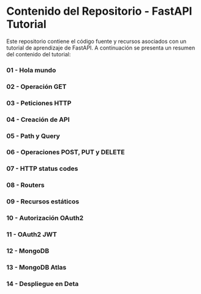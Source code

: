 # Contenido del Repositorio - FastAPI Tutorial

Este repositorio contiene el código fuente y recursos asociados con un tutorial de aprendizaje de FastAPI. A continuación se presenta un resumen del contenido del tutorial:

### 01 - Hola mundo
### 02 - Operación GET
### 03 - Peticiones HTTP
### 04 - Creación de API
### 05 - Path y Query
### 06 - Operaciones POST, PUT y DELETE
### 07 - HTTP status codes
### 08 - Routers
### 09 - Recursos estáticos
### 10 - Autorización OAuth2
### 11 - OAuth2 JWT
### 12 - MongoDB
### 13 - MongoDB Atlas
### 14 - Despliegue en Deta

